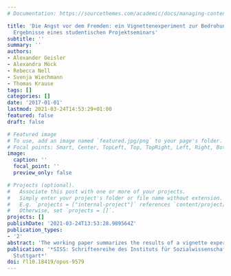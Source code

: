 ```yaml
---
# Documentation: https://sourcethemes.com/academic/docs/managing-content/

title: 'Die Angst vor dem Fremden: ein Vignettenexperiment zur Bedrohungswahrnehmung:
  Ergebnisse eines studentischen Projektseminars'
subtitle: ''
summary: ''
authors:
- Alexander Geisler
- Alexandra Möck
- Rebecca Nell
- Svenja Wiechmann
- Thomas Krause
tags: []
categories: []
date: '2017-01-01'
lastmod: 2021-03-24T14:53:29+01:00
featured: false
draft: false

# Featured image
# To use, add an image named `featured.jpg/png` to your page's folder.
# Focal points: Smart, Center, TopLeft, Top, TopRight, Left, Right, BottomLeft, Bottom, BottomRight.
image:
  caption: ''
  focal_point: ''
  preview_only: false

# Projects (optional).
#   Associate this post with one or more of your projects.
#   Simply enter your project's folder or file name without extension.
#   E.g. `projects = ["internal-project"]` references `content/project/deep-learning/index.md`.
#   Otherwise, set `projects = []`.
projects: []
publishDate: '2021-03-24T13:53:28.989564Z'
publication_types:
- '2'
abstract: 'The working paper summarizes the results of a vignette experiment (factorial survey) about threat perceptions in everyday situations. A student research project investigated the possible existence of associations between an outgroup’s visible characteristics (e.g., ethnicity and gender) and threat perceptions,  together  with  dependencies  on varying social contexts and  respondents’  properties.  The  analyses  are  based  on data from  a  student  online  survey.  Multi-level  models  that  account  for  the  hierarchical data structure confirm the hypotheses derived by theory, albeit further variables which influence the survey response and introduce measurement error need to be considered in future research.' 
publication: '*SISS: Schriftenreihe des Instituts für Sozialwissenschaften der Universität
  Stuttgart*'
doi: r̆l10.18419/opus-9579
---
```

